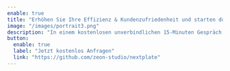 ```yaml
---
enable: true
title: "Erhöhen Sie Ihre Effizienz & Kundenzufriedenheit und starten durch mit unserem Service <span style='color: #016D5D;'>Enklar-therm</span>"
image: "/images/portrait3.png"
description: "In einem kostenlosen unverbindlichen 15-Minuten Gespräch freuen wir uns Ihnen alle Vorteile unseres Services näherzubringen."
button:
  enable: true
  label: "Jetzt kostenlos Anfragen"
  link: "https://github.com/zeon-studio/nextplate"
---
```

